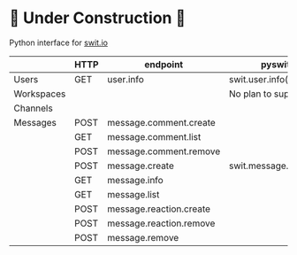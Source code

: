 # 🚧 Under Construction 🚧

Python interface for [swit.io](https://swit.io/)

|            | HTTP | endpoint                | pyswit                |                    |
| ---------- | ---- | ----------------------- | --------------------- | ------------------ |
| Users      | GET  | user.info               | swit.user.info()      | :white_check_mark: |
| Workspaces |      |                         | No plan to support    | :x:                |
| Channels   |      |                         |                       |                    |
| Messages   | POST | message.comment.create  |                       |                    |
|            | GET  | message.comment.list    |                       |                    |
|            | POST | message.comment.remove  |                       |                    |
|            | POST | message.create          | swit.message.create() | :white_check_mark: |
|            | GET  | message.info            |                       |                    |
|            | GET  | message.list            |                       |                    |
|            | POST | message.reaction.create |                       |                    |
|            | POST | message.reaction.remove |                       |                    |
|            | POST | message.remove          |                       |                    |
